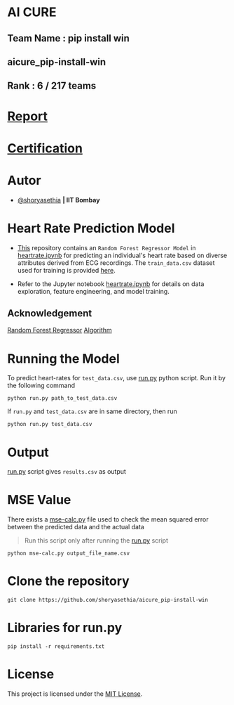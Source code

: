 # AI CURE
## Team Name : pip install win   
## aicure_pip-install-win
## Rank : 6 / 217 teams
# [Report](https://github.com/shoryasethia/aicure_pip-install-win/blob/main/Report_aicure_pip-install-win.pdf)
# [Certification](https://github.com/shoryasethia/Heart-Rate-Prediction/blob/main/Certificate.pdf)
# Autor
- [@shoryasethia](https://github.com/shoryasethia) **| IIT Bombay**
# Heart Rate Prediction Model
* [This](https://github.com/shoryasethia/aicure_pip-install-win) repository contains an `Random Forest Regressor Model` in [heartrate.ipynb](https://github.com/shoryasethia/aicure_pip-install-win/blob/main/heartrate.ipynb) for predicting an individual's heart rate based on diverse attributes derived from ECG recordings. The `train_data.csv` dataset used for training is provided [here](https://github.com/shoryasethia/aicure_pip-install-win/blob/main/train_data.csv).
+ Refer to the Jupyter notebook [heartrate.ipynb](https://github.com/shoryasethia/aicure_pip-install-win/blob/main/heartrate.ipynb) for details on data exploration, feature engineering, and model training.
## Acknowledgement
[Random Forest Regressor](https://scikit-learn.org/stable/modules/generated/sklearn.ensemble.RandomForestRegressor.html)
[Algorithm](https://en.wikipedia.org/wiki/Random_forest)

# Running the Model
To predict heart-rates for `test_data.csv`, use [run.py](https://github.com/shoryasethia/aicure_pip-install-win/blob/main/run.py) python script. Run it by the following command
```
python run.py path_to_test_data.csv
```
If `run.py` and `test_data.csv` are in same directory, then run
```
python run.py test_data.csv
```
# Output
[run.py](https://github.com/shoryasethia/aicure_pip-install-win/blob/main/run.py) script gives `results.csv` as output

# MSE Value 
There exists a [mse-calc.py](https://github.com/shoryasethia/aicure_pip-install-win/blob/main/mse-calc.py) file used to check the mean squared error between the predicted data and the actual data 
>Run this script only after running the [run.py](https://github.com/shoryasethia/aicure_pip-install-win/blob/main/run.py) script
```
python mse-calc.py output_file_name.csv
```

# Clone the repository
```
git clone https://github.com/shoryasethia/aicure_pip-install-win
```
# Libraries for run.py
```
pip install -r requirements.txt
```
# License
This project is licensed under the [MIT License](LICENSE).
